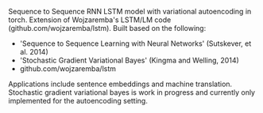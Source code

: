 Sequence to Sequence RNN LSTM model with variational autoencoding in torch. Extension of Wojzaremba's LSTM/LM code (github.com/wojzaremba/lstm). Built based on the following:
- 'Sequence to Sequence Learning with Neural Networks' (Sutskever, et al. 2014)
- 'Stochastic Gradient Variational Bayes' (Kingma and Welling, 2014)
- github.com/wojzaremba/lstm

Applications include sentence embeddings and machine translation. Stochastic gradient variational bayes is work in progress and currently only implemented for the autoencoding setting. 
